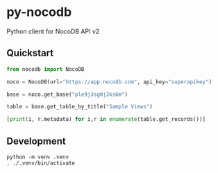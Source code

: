 # py-nocodb

Python client for NocoDB API v2


## Quickstart

```python
from nocodb import NocoDB

noco = NocoDB(url="https://app.nocodb.com", api_key="superapikey")

base = noco.get_base("ple9j3sg0j3ks6m")

table = base.get_table_by_title("Sample Views")

[print(i, r.metadata) for i,r in enumerate(table.get_records())]
```


## Development

```
python -m venv .venv
. ./.venv/bin/activate
```